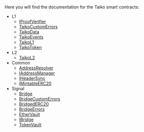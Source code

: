 Here you will find the documentation for the Taiko smart contracts:

- L1
  - [IProofVerifier](/docs/reference/contract-documentation/L1/TaikoL1)
  - [TaikoCustomErrors](/docs/reference/contract-documentation/L1/TaikoCustomErrors)
  - [TaikoData](/docs/reference/contract-documentation/L1/TaikoData)
  - [TaikoEvents](/docs/reference/contract-documentation/L1/TaikoEvents)
  - [TaikoL1](/docs/reference/contract-documentation/L1/TaikoL1)
  - [TaikoToken](/docs/reference/contract-documentation/L1/TaikoToken)
- L2
  - [TaikoL2](/docs/reference/contract-documentation/L2/TaikoL2)
- Common
  - [AddressResolver](/docs/reference/contract-documentation/common/AddressResolver)
  - [IAddressManager](/docs/reference/contract-documentation/common/IAddressManager)
  - [IHeaderSync](/docs/reference/contract-documentation/common/IHeaderSync)
  - [IMintableERC20](/docs/reference/contract-documentation/common/IMintableERC20)
- Signal
  - [Bridge](/docs/reference/contract-documentation/bridge/Bridge)
  - [BridgeCustomErrors](/docs/reference/contract-documentation/bridge/BridgeCustomErrors)
  - [BridgedERC20](/docs/reference/contract-documentation/bridge/BridgedERC20)
  - [BridgeErrors](/docs/reference/contract-documentation/bridge/BridgeErrors)
  - [EtherVault](/docs/reference/contract-documentation/bridge/EtherVault)
  - [IBridge](/docs/reference/contract-documentation/bridge/IBridge)
  - [TokenVault](/docs/reference/contract-documentation/bridge/TokenVault)
